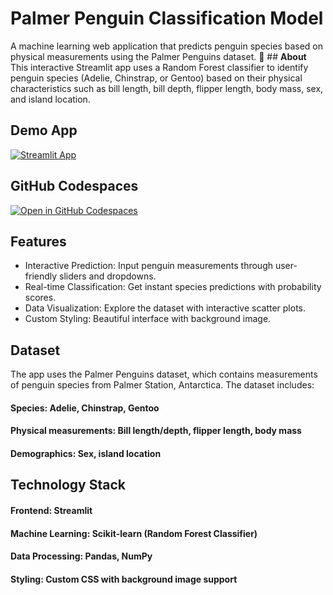 
# Palmer Penguin Classification Model
A machine learning web application that predicts penguin species based on physical measurements using the Palmer Penguins dataset.
🐧 ## **About**
This interactive Streamlit app uses a Random Forest classifier to identify penguin species (Adelie, Chinstrap, or Gentoo) based on their physical characteristics such as bill length, bill depth, flipper length, body mass, sex, and island location.

## Demo App

[![Streamlit App](https://static.streamlit.io/badges/streamlit_badge_black_white.svg)](https://machinelearningapp2lss.streamlit.app/)

## GitHub Codespaces

[![Open in GitHub Codespaces](https://github.com/codespaces/badge.svg)](https://codespaces.new/streamlit/app-starter-kit?quickstart=1)

## Features

- Interactive Prediction: Input penguin measurements through user-friendly sliders and dropdowns.
- Real-time Classification: Get instant species predictions with probability scores.
- Data Visualization: Explore the dataset with interactive scatter plots.
- Custom Styling: Beautiful interface with background image.
 
## Dataset
The app uses the Palmer Penguins dataset, which contains measurements of penguin species from Palmer Station, Antarctica. The dataset includes:

#### Species: Adelie, Chinstrap, Gentoo
#### Physical measurements: Bill length/depth, flipper length, body mass
#### Demographics: Sex, island location

## Technology Stack

#### Frontend: Streamlit
#### Machine Learning: Scikit-learn (Random Forest Classifier)
#### Data Processing: Pandas, NumPy
#### Styling: Custom CSS with background image support
